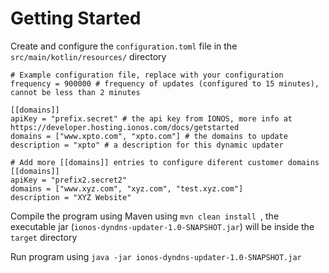 # Getting Started

Create and configure the ``configuration.toml`` file in the ``src/main/kotlin/resources/`` directory

```TOML[update]
# Example configuration file, replace with your configuration
frequency = 900000 # frequency of updates (configured to 15 minutes), cannot be less than 2 minutes

[[domains]]
apiKey = "prefix.secret" # the api key from IONOS, more info at https://developer.hosting.ionos.com/docs/getstarted
domains = ["www.xpto.com", "xpto.com"] # the domains to update
description = "xpto" # a description for this dynamic updater

# Add more [[domains]] entries to configure diferent customer domains
[[domains]]
apiKey = "prefix2.secret2" 
domains = ["www.xyz.com", "xyz.com", "test.xyz.com"]
description = "XYZ Website" 
```

Compile the program using Maven using ``mvn clean install ``, the executable jar (``ionos-dyndns-updater-1.0-SNAPSHOT.jar``) 
will be inside the ``target`` directory

Run program using ``java -jar ionos-dyndns-updater-1.0-SNAPSHOT.jar``
